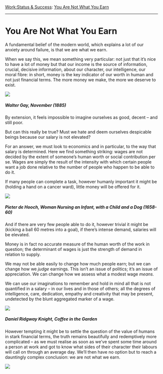 [Work:](https://www.theschooloflife.com/thebookoflife/category/work/)[Status & Success](https://www.theschooloflife.com/thebookoflife/category/work/status-and-success/): [You Are Not What You Earn](https://www.theschooloflife.com/thebookoflife/you-are-not-what-you-earn/)

* * *

# You Are Not What You Earn

A fundamental belief of the modern world, which explains a lot of our anxiety around failure, is that we are what we earn.

When we say this, we mean something very particular: not just that it’s nice to have a lot of money but that our income is the source of information, crucial, decisive information, about our character, our intelligence, our moral fibre: in short, money is the key indicator of our worth in human and not just financial terms. The more money we make, the more we deserve to exist.

![](http://www.19thc-artworldwide.org/images/stories/spring_13/reviews/whit-gay03.jpg)

##### Walter Gay, _November_&nbsp;(1885)

By extension, it feels impossible to imagine ourselves as good, decent – and still poor.

But can this really be true? Must we hate and deem ourselves despicable beings because our salary is not elevated?

For an answer, we must look to economics and in particular, to the way that salary is determined. Here we find something striking: wages are not decided by the extent of someone’s human worth or social contribution per se. Wages are simply the result of the intensity with which certain people want a job done relative to the number of people who happen to be able to do it.

If many people can complete a task, however humanly important it might be (holding a hand on a cancer ward), little money will be offered for it.

![](https://s-media-cache-ak0.pinimg.com/736x/78/61/7f/78617f28b6edef44eb93e55c8dc0e2b5.jpg)

##### Pieter de Hooch, _Woman Nursing an Infant, with a Child and a Dog_ (1658-60)

And if there are very few people able to do it, however trivial it might be (kicking a ball 60 metres into a goal), if there’s intense demand, salaries will be elevated.

Money is in fact no accurate measure of the human worth of the work in question; the determinant of wages is just the strength of demand in relation to supply.

We may not be able easily to change how much people earn; but we can change how we _judge_ earnings. This isn’t an issue of politics; it’s an issue of appreciation. We can change how we assess what a modest wage _means._

We can use our imaginations to remember and hold in mind all that is not quantified in a salary – in our lives and in those of others; all the degrees of intelligence, care, dedication, empathy and creativity that may be present, undetected by the blunt aggregated marker of a wage.

![](http://momentsjournal.com/wp-content/uploads/2015/06/Daniel_Ridgway_Knight_Painting_Coffee_in_the_garden.jpg)

##### Daniel Ridgway Knight, _Coffee in the Garden_

However tempting it might be to settle the question of the value of humans in stark financial terms, the truth remains beautifully and redemptively more complicated – as we must realise as soon as we’ve spent some time around a person at work and got to know what sides of their character their labours will call on through an average day. We’ll then have no option but to reach a dauntingly complex conclusion: we are not what we earn.

[![](https://img.youtube.com/vi/_RO0YjXM51c/0.jpg)](https://www.youtube.com/embed/_RO0YjXM51c '')
